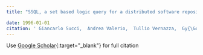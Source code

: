 ```yaml
---
title: "SSQL, a set based logic query for a distributed software repository"

date: 1996-01-01
citation: ' Giancarlo Succi,  Andrea Valerio,  Tullio Vernazza,  Gy{\&quot;o}rgy Kov{\&apos;a}cs, &quot;SSQL, a set based logic query for a distributed software repository.&quot;, 1996.'
---
```

Use [Google Scholar](https://scholar.google.com/scholar?q=SSQL,+a+set+based+logic+query+for+a+distributed+software+repository){:target="_blank"} for full citation